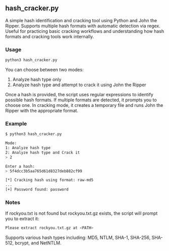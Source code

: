 ## hash_cracker.py
A simple hash identification and cracking tool using Python and John the Ripper.
Supports multiple hash formats with automatic detection via regex.
Useful for practicing basic cracking workflows and understanding how hash formats and cracking tools work internally.

### Usage
```bash
python3 hash_cracker.py
```
You can choose between two modes:
1. Analyze hash type only
2. Analyze hash type and attempt to crack it using John the Ripper

Once a hash is provided, the script uses regular expressions to identify possible hash formats.
If multiple formats are detected, it prompts you to choose one.
In cracking mode, it creates a temporary file and runs John the Ripper with the appropriate format.

### Example
```bash
$ python3 hash_cracker.py

Mode:
1: Analyze hash type
2: Analyze hash type and Crack it
> 2

Enter a hash:
> 5f4dcc3b5aa765d61d8327deb882cf99

[*] Cracking hash using format: raw-md5
...
[+] Password found: password
```

### Notes
If rockyou.txt is not found but rockyou.txt.gz exists, the script will prompt you to extract it:
```bash
Please extract rockyou.txt.gz at <PATH>
```
Supports various hash types including: MD5, NTLM, SHA-1, SHA-256, SHA-512, bcrypt, and NetNTLM.
